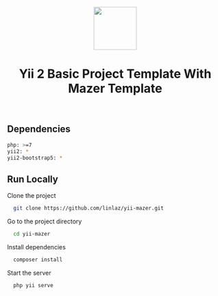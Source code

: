 <p align="center">
    <a href="https://github.com/yiisoft" target="_blank">
        <img src="https://avatars0.githubusercontent.com/u/993323" height="100px">
    </a>
    <h1 align="center">Yii 2 Basic Project Template With Mazer Template</h1>
    <br>
</p>

## Dependencies

```bash
php: >=7
yii2: *
yii2-bootstrap5: *
```


## Run Locally

Clone the project

```bash
  git clone https://github.com/linlaz/yii-mazer.git
```

Go to the project directory

```bash
  cd yii-mazer
```

Install dependencies

```bash
  composer install
```

Start the server

```bash
  php yii serve
```

